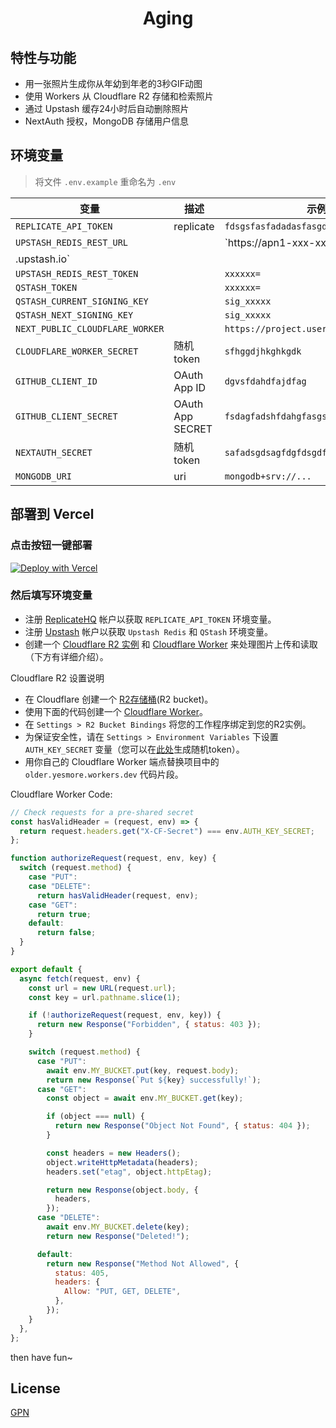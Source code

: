 <h1 align="center">Aging</h1>

## 特性与功能

- 用一张照片生成你从年幼到年老的3秒GIF动图
- 使用 Workers 从 Cloudflare R2 存储和检索照片
- 通过 Upstash 缓存24小时后自动删除照片
- NextAuth 授权，MongoDB 存储用户信息

## 环境变量

> 将文件 `.env.example` 重命名为 `.env`


| 变量                            | 描述             | 示例                                   |
| ------------------------------- | ---------------- | -------------------------------------- |
| `REPLICATE_API_TOKEN`           | replicate        | `fdsgsfasfadadasfasgdfhb`              |
| `UPSTASH_REDIS_REST_URL`        |                  | `https://apn1-xxx-xxx                  |
| .upstash.io`                    |
| `UPSTASH_REDIS_REST_TOKEN`      |                  | `xxxxxx=`                              |
| `QSTASH_TOKEN`                  |                  | `xxxxxx=`                              |
| `QSTASH_CURRENT_SIGNING_KEY`    |                  | `sig_xxxxx`                            |
| `QSTASH_NEXT_SIGNING_KEY`       |                  | `sig_xxxxx`                            |
| `NEXT_PUBLIC_CLOUDFLARE_WORKER` |                  | `https://project.username.workers.dev` |
| `CLOUDFLARE_WORKER_SECRET`      | 随机 token       | `sfhggdjhkghkgdk`                      |
| `GITHUB_CLIENT_ID`              | OAuth App ID     | `dgvsfdahdfajdfag`                     |
| `GITHUB_CLIENT_SECRET`          | OAuth App SECRET | `fsdagfadshfdahgfasgsadg`              |
| `NEXTAUTH_SECRET`               | 随机 token       | `safadsgdsagfdgfdsgdf`                 |
| `MONGODB_URI`                   | uri              | `mongodb+srv://...`                    |


## 部署到 Vercel

### 点击按钮一键部署

[![Deploy with Vercel](https://vercel.com/button)](https://vercel.com/new/clone?demo-title=Aging%20%E2%80%93%C2%A0See%20how%20well%20you%20age%20with%20AI&demo-description=Age%20transformation%20AI%20app%20powered%20by%20Next.js%2C%20Replicate%2C%20Upstash%2C%20and%20Cloudflare%20R2%20%2B%20Workers.&demo-url=https%3A%2F%2Fai.aging.run%2F&project-name=Aging%20%E2%80%93%C2%A0See%20how%20well%20you%20age%20with%20AI&repository-name=Aging&repository-url=https%3A%2F%2Fgithub.com%2Fgcloudlab%2Faging&from=templates&env=REPLICATE_API_TOKEN%2CREPLICATE_WEBHOOK_TOKEN%2CCLOUDFLARE_WORKER_SECRET%2CPOSTMARK_TOKEN&envDescription=How%20to%20get%20these%20env%20variables%3A%20&envLink=https%3A%2F%2Fgithub.com%2Fgcloudlab%2Faging%2Fblob%2Fmaster%2F.env.example)

### 然后填写环境变量

- 注册 [ReplicateHQ](https://replicate.com/) 帐户以获取 `REPLICATE_API_TOKEN` 环境变量。
- 注册 [Upstash](https://upstash.com/) 帐户以获取 `Upstash Redis` 和 `QStash` 环境变量。
- 创建一个 [Cloudflare R2 实例](https://www.cloudflare.com/lp/pg-r2/) 和 [Cloudflare Worker](https://workers.cloudflare.com/) 来处理图片上传和读取（下方有详细介绍）。

Cloudflare R2 设置说明

- 在 Cloudflare 创建一个 [R2存储桶](https://www.cloudflare.com/lp/pg-r2/)(R2 bucket)。
- 使用下面的代码创建一个 [Cloudflare Worker](https://workers.cloudflare.com/)。
- 在 `Settings > R2 Bucket Bindings` 将您的工作程序绑定到您的R2实例。
- 为保证安全性，请在 `Settings > Environment Variables` 下设置 `AUTH_KEY_SECRET` 变量（您可以在[此处](https://generate-secret.vercel.app/32)生成随机token）。
- 用你自己的 Cloudflare Worker 端点替换项目中的 `older.yesmore.workers.dev` 代码片段。

Cloudflare Worker Code: 

```js
// Check requests for a pre-shared secret
const hasValidHeader = (request, env) => {
  return request.headers.get("X-CF-Secret") === env.AUTH_KEY_SECRET;
};

function authorizeRequest(request, env, key) {
  switch (request.method) {
    case "PUT":
    case "DELETE":
      return hasValidHeader(request, env);
    case "GET":
      return true;
    default:
      return false;
  }
}

export default {
  async fetch(request, env) {
    const url = new URL(request.url);
    const key = url.pathname.slice(1);

    if (!authorizeRequest(request, env, key)) {
      return new Response("Forbidden", { status: 403 });
    }

    switch (request.method) {
      case "PUT":
        await env.MY_BUCKET.put(key, request.body);
        return new Response(`Put ${key} successfully!`);
      case "GET":
        const object = await env.MY_BUCKET.get(key);

        if (object === null) {
          return new Response("Object Not Found", { status: 404 });
        }

        const headers = new Headers();
        object.writeHttpMetadata(headers);
        headers.set("etag", object.httpEtag);

        return new Response(object.body, {
          headers,
        });
      case "DELETE":
        await env.MY_BUCKET.delete(key);
        return new Response("Deleted!");

      default:
        return new Response("Method Not Allowed", {
          status: 405,
          headers: {
            Allow: "PUT, GET, DELETE",
          },
        });
    }
  },
};

```

then have fun~
## License

[GPN](./LICENSE)